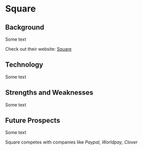 # Square

## Background

Some text

Check out their website: [Square](https://squareup.com/us/en)

## Technology

Some text

## Strengths and Weaknesses

Some text

## Future Prospects

Some text


Square competes with companies like *Paypal, Worldpay, Clover*


